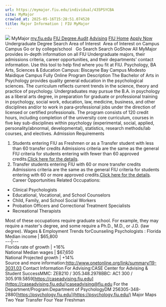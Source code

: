 ```yaml
---
url: https://mymajor.fiu.edu/individual/435PSYCBA
site: MyMajor
crawled_at: 2025-05-16T15:28:51.074520
title: Major Information | FIU MyMajor
---
```


![](https://mymajor.fiu.edu/assets/logo-T4VPR2BI.png)
MyMajor
[my.fiu.edu](https://my.fiu.edu/)
[FIU Degree Audit](https://dasa.fiu.edu/all-departments/advising/panther-success-hub/panther-degree-audit/)
[Advising](https://advising.fiu.edu)
[FIU Home](https://www.fiu.edu/)
[Apply Now](https://admissions.fiu.edu/)
Undergraduate Degree Search
Area of Interest
​
Area of Interest
on
Campus
​
Campus
Go
or by college/school
​
​
Go
Search
Search
GoShow All
MyMajor provides in-depth information on all FIU Undergraduate majors, their admissions criteria, career opportunities, and their departments' contact information. Use this tool to help find where you fit at FIU.
Psychology,
BA
Arts, Sciences & Education
Campus:
Biscayne Bay Campus
Modesto Maidique Campus
Fully Online
Program Description
The Bachelor of Arts in Psychology provides quality general education in the psychological sciences. The curriculum reflects current trends in the science, theory and practice of psychology. Undergraduates may pursue the B.A. in psychology as a liberal arts degree, in preparation for graduate or professional training in psychology, social work, education, law, medicine, business, and other disciplines and/or to work in para-professional jobs under the direction of licensed or certified professionals. The program consists of 120 credit hours, including completion of the university core curriculum, courses in five key sub-disciplines within psychology (experimental, social, applied, personality/abnormal, developmental), statistics, research methods/lab courses, and electives.
Admission Requirements
1. Students entering FIU as Freshmen or as a Transfer student with less than 60 transfer credits
Admissions criteria are the same as the general FIU criteria for students entering with fewer than 60 approved credits.[Click here for the details](http://admissions.fiu.edu/apply/freshman/).
2. Transfer students entering FIU with 60 or more transfer credits
Admissions criteria are the same as the general FIU criteria for students entering with 60 or more approved credits.[Click here for the details](http://admissions.fiu.edu/apply/transfer/).
Career Opportunities
Related Occupations:
  * Clinical Psychologists
  * Educational, Vocational, and School Counselors
  * Child, Family, and School Social Workers
  * Probation Officers and Correctional Treatment Specialists
  * Recreational Therapists


Most of these occupations require graduate school. For example, they may require a master's degree, and some require a Ph.D., M.D., or J.D. (law degree).
Wages & Employment Trends forCounseling Psychologists :
Florida Median income | $65,800  
---|---  
Florida rate of growth | +16%  
National Median wages | $67,650  
National Projected growth | +14%  
Source and more information:<http://www.onetonline.org/link/summary/19-3031.03>
Contact Information
For Advising:CASE Center for Advising & Student SuccessMMC: ZEB210 / 305.348.2978BBC: AC1 300 / 305.919.5859[https://caseadvising.fiu.edu](https://caseadvising.fiu.edu/)caseadvising@fiu.edu
For the Department/Program:Department of PsychologyDM 256305-348-2880[https://psychology.fiu.edu](https://psychology.fiu.edu/)
Major Maps
Two Year Transfer
Four Year Freshman

